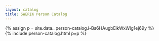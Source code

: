 ```yaml
---
layout: catalog
title: SWERIK Person Catalog
---
```

{% assign p = site.data._person-catalog.i-Bs6HAugbEikWxWig1ej69y %}
{% include person-catalog.html p=p %}

